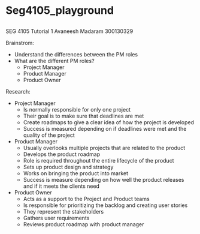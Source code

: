 # Seg4105_playground

## 
SEG 4105 Tutorial 1
Avaneesh Madaram
300130329

Brainstrom:
  -	Understand the differences between the PM roles
  -	What are the different PM roles?
    - Project Manager
    -	Product Manager
    -	Product Owner
   	
Research:
  -	Project Manager
    -	Is normally responsible for only one project
    -	Their goal is to make sure that deadlines are met
    -	Create roadmaps to give a clear idea of how the project is developed
    -	Success is measured depending on if deadlines were met and the quality of the project
  -	Product Manager
    -	Usually overlooks multiple projects that are related to the product
    -	Develops the product roadmap	
    -	Role is required throughout the entire lifecycle of the product
    -	Sets up product design and strategy
    -	Works on bringing the product into market
    -	Success is measure depending on how well the product releases and if it meets the clients need
  -	Product Owner
    -	Acts as a support to the Project and Product teams
    -	Is responsible for prioritizing the backlog and creating user stories
    -	They represent the stakeholders
    -	Gathers user requirements
    -	Reviews product roadmap with product manager

